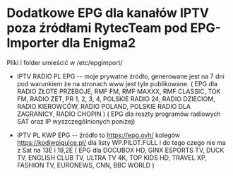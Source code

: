 # Dodatkowe EPG dla kanałów IPTV poza źródłami RytecTeam pod EPG-Importer dla Enigma2

Pliki i folder umieścić w /etc/epgimport/

- IPTV RADIO PL EPG -- moje prywatne źródło, generowane jest na 7 dni pod warunkiem że na stronach www jest tyle publikowane.
( EPG dla RADIO ZŁOTE PRZEBOJE, RMF FM, RMF MAXXX, RMF CLASSIC, TOK FM, RADIO ZET, PR 1, 2, 3, 4, POLSKIE RADIO 24, RADIO DZIECIOM, RADIO KIEROWCÓW, RADIO POLAND, POLSKIE RADIO DLA ZAGRANICY, RADIO CHOPIN )
( EPG dla reszty programów radiowych SAT oraz IP wyszczególnionych poniżej)

- IPTV PL KWP EPG -- źródło to https://epg.ovh/ kolegów https://kodiwpigulce.pl/ dla listy WP.PILOT.FULL i do tego czego nie ma z Sat na 13E i 19,2E
( EPG dla DOCUBOX HD, GINX ESPORTS TV, DUCK TV, ENGLISH CLUB TV, ULTRA TV 4K, TOP KIDS HD, TRAVEL XP, FASHION TV, EURONEWS, CNN, BBC WORLD )
